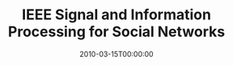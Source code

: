 ---
acronym: IEEE-SIPSN
date: '2010-03-15T00:00:00'
ext_url: http://www.ieee-themes.org/
location: Dallas, Texas, USA
submission_date: '2009-10-15T00:00:00'
title: IEEE Signal and Information Processing for Social Networks
---